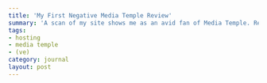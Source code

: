 ```yaml
---
title: 'My First Negative Media Temple Review'
summary: 'A scan of my site shows me as an avid fan of Media Temple. Recently, one issue in particular has been quite troublesome for me, and no easy solution is yet available.'
tags:
- hosting
- media temple
- (ve)
category: journal
layout: post
---
```


